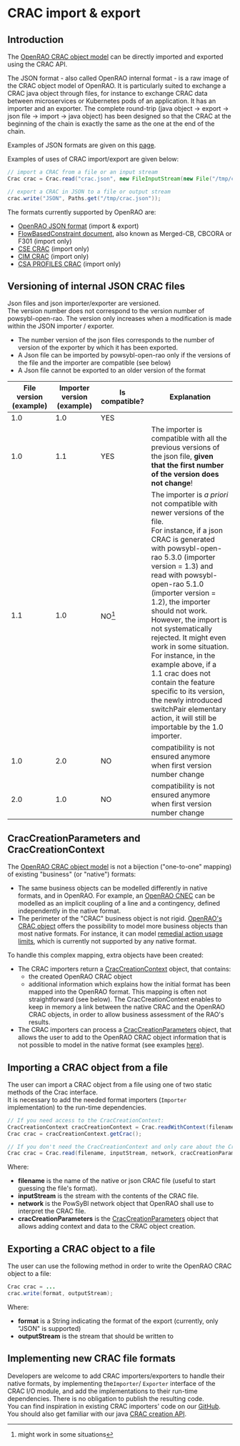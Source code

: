 # CRAC import & export

## Introduction

The [OpenRAO CRAC object model](json) can be directly imported and exported using the CRAC API.  

The JSON format - also called OpenRAO internal format - is a raw image of the CRAC object model of OpenRAO. It is 
particularly suited to exchange a CRAC java object through files, for instance to exchange CRAC data between 
microservices or Kubernetes pods of an application. It has an importer and an exporter. The complete round-trip 
(java object → export → json file → import → java object) has been designed so that the CRAC at the 
beginning of the chain is exactly the same as the one at the end of the chain.  

Examples of JSON formats are given on this [page](json).  

Examples of uses of CRAC import/export are given below:  

~~~java
// import a CRAC from a file or an input stream
Crac crac = Crac.read("crac.json", new FileInputStream(new File("/tmp/crac.json")), network, new CracCreationParameters());

// export a CRAC in JSON to a file or output stream
crac.write("JSON", Paths.get("/tmp/crac.json"));
~~~

The formats currently supported by OpenRAO are:
- [OpenRAO JSON format](json) (import & export)
- [FlowBasedConstraint document](fbconstraint), also known as Merged-CB, CBCORA or F301 (import only)
- [CSE CRAC](cse) (import only)
- [CIM CRAC](cim) (import only)
- [CSA PROFILES CRAC](nc) (import only)

## Versioning of internal JSON CRAC files
Json files and json importer/exporter are versioned.  
The version number does not correspond to the version number of powsybl-open-rao. The version only increases when a 
modification is made within the JSON importer / exporter.  
- The number version of the json files corresponds to the number of version of the exporter by which it has been exported.
- A Json file can be imported by powsybl-open-rao only if the versions of the file and the importer are compatible (see below)
- A Json file cannot be exported to an older version of the format  


| File version (example) | Importer version (example) | Is compatible? | Explanation                                                                                                                                                                                                                                                                                                                                                                                                                                                                                                                                                                      |
|------------------------|----------------------------|----------------|----------------------------------------------------------------------------------------------------------------------------------------------------------------------------------------------------------------------------------------------------------------------------------------------------------------------------------------------------------------------------------------------------------------------------------------------------------------------------------------------------------------------------------------------------------------------------------|
| 1.0                    | 1.0                        | YES            |                                                                                                                                                                                                                                                                                                                                                                                                                                                                                                                                                                                  |
| 1.0                    | 1.1                        | YES            | The importer is compatible with all the previous versions of the json file, **given that the first number of the version does not change**!                                                                                                                                                                                                                                                                                                                                                                                                                                      |
| 1.1                    | 1.0                        | NO[^1]         | The importer is *a priori* not compatible with newer versions of the file.  <br> For instance, if a json CRAC is generated with powsybl-open-rao 5.3.0 (importer version = 1.3) and read with powsybl-open-rao 5.1.0 (importer version = 1.2), the importer should not work. <br> However, the import is not systematically rejected. It might even work in some situation. <br> For instance, in the example above, if a 1.1 crac does not contain the feature specific to its version, the newly introduced switchPair elementary action, it will still be importable by the 1.0 importer. |
| 1.0                    | 2.0                        | NO             | compatibility is not ensured anymore when first version number change                                                                                                                                                                                                                                                                                                                                                                                                                                                                                                            |
| 2.0                    | 1.0                        | NO             | compatibility is not ensured anymore when first version number change                                                                                                                                                                                                                                                                                                                                                                                                                                                                                                            |

[^1]: might work in some situations

## CracCreationParameters and CracCreationContext

The [OpenRAO CRAC object model](json) is not a bijection ("one-to-one" mapping) of existing "business" (or "native") formats:  
- The same business objects can be modelled differently in native formats, and in OpenRAO. For example, an [OpenRAO CNEC](json#cnecs) 
  can be modelled as an implicit coupling of a line and a contingency, defined independently in the native format.
- The perimeter of the "CRAC" business object is not rigid. [OpenRAO's CRAC object](json) offers the possibility to model 
  more business objects than most native formats. For instance, it can model [remedial action usage limits](json#ras-usage-limitations), 
  which is currently not supported by any native format.

To handle this complex mapping, extra objects have been created:  
- The CRAC importers return a [CracCreationContext](creation-context) object, that contains:
    - the created OpenRAO CRAC object
    - additional information which explains how the initial format has been mapped into the OpenRAO format. This 
      mapping is often not straightforward (see below). The CracCreationContext enables to keep in memory a link 
      between the native CRAC and the OpenRAO CRAC objects, in order to allow business assessment of the RAO's results.
- The CRAC importers can process a [CracCreationParameters](creation-parameters) object, that allows the user to add to 
  the OpenRAO CRAC object information that is not possible to model in the native format (see examples [here](creation-parameters.md)).

## Importing a CRAC object from a file
The user can import a CRAC object from a file using one of two static methods of the Crac interface.  
It is necessary to add the needed format importers (`Importer` implementation) to the run-time dependencies.

~~~java
// If you need access to the CracCreationContext:
CracCreationContext cracCreationContext = Crac.readWithContext(filename, inputStream, network, cracCreationParameters);
Crac crac = cracCreationContext.getCrac();

// If you don't need the CracCreationContext and only care about the Crac:
Crac crac = Crac.read(filename, inputStream, network, cracCreationParameters)
~~~
Where:
- **filename** is the name of the native or json CRAC file (useful to start guessing the file's format).
- **inputStream** is the stream with the contents of the CRAC file.
- **network** is the PowSyBl network object that OpenRAO shall use to interpret the CRAC file.
- **cracCreationParameters** is the [CracCreationParameters](creation-parameters.md) object that allows adding context 
  and data to the CRAC object creation.

## Exporting a CRAC object to a file
The user can use the following method in order to write the OpenRAO CRAC object to a file:

~~~java
Crac crac = ...
crac.write(format, outputStream);
~~~
Where:
- **format** is a String indicating the format of the export (currently, only "JSON" is supported)
- **outputStream** is the stream that should be written to

## Implementing new CRAC file formats
Developers are welcome to add CRAC importers/exporters to handle their native formats, by implementing the`Importer`/
`Exporter` interface of the CRAC I/O module, and add the implementations to their run-time dependencies.
There is no obligation to publish the resulting code.  
You can find inspiration in existing CRAC importers' code on our [GitHub](https://github.com/powsybl/powsybl-open-rao).  
You should also get familiar with our java [CRAC creation API](json).  
